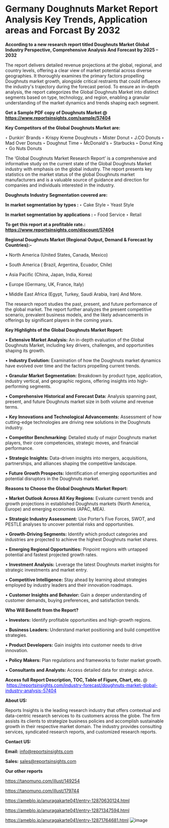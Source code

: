 # Germany Doughnuts Market Report Analysis Key Trends, Application areas and Forcast By 2032

<strong>According to a new research report titled Doughnuts Market Global Industry Perspective, Comprehensive Analysis And Forecast by 2025 – 2032</strong>

The report delivers detailed revenue projections at the global, regional, and country levels, offering a clear view of market potential across diverse geographies. It thoroughly examines the primary factors propelling Doughnuts market growth, alongside critical restraints that could influence the industry's trajectory during the forecast period. To ensure an in-depth analysis, the report categorizes the Global Doughnuts Market into distinct segments based on type, technology, and region, enabling a granular understanding of the market dynamics and trends shaping each segment.

<strong>Get a Sample PDF copy of Doughnuts Market </strong><strong>@<a href=https://www.reportsinsights.com/sample/57404 style=color:#0000ff;> https://www.reportsinsights.com/sample/57404</a></strong></font>

<strong>Key Competitors of the Global Doughnuts Market are:</strong>

‣ Dunkin' Brands
‣ Krispy Kreme Doughnuts
‣ Mister Donut
‣ J.CO Donuts
‣ Mad Over Donuts
‣ Doughnut Time
‣ McDonald's
‣ Starbucks
‣ Donut King
‣ Go Nuts Donuts

The ‘Global Doughnuts Market Research Report’ is a comprehensive and informative study on the current state of the Global Doughnuts Market industry with emphasis on the global industry. The report presents key statistics on the market status of the global Doughnuts market manufacturers and is a valuable source of guidance and direction for companies and individuals interested in the industry.

<strong>Doughnuts Industry Segmentation covered are:</strong>

<strong>In market segmentation by types : </strong>
‣ Cake Style
‣ Yeast Style

<strong>In market segmentation by applications : </strong>
‣ Food Service
‣ Retail

<strong>To get this report at a profitable rate.: <a href=https://www.reportsinsights.com/discount/57404 style=color:#0000ff;>https://www.reportsinsights.com/discount/57404</a></strong></font>

<strong>Regional Doughnuts Market (Regional Output, Demand &amp; Forecast by Countries):-</strong>

• North America (United States, Canada, Mexico)

• South America ( Brazil, Argentina, Ecuador, Chile)

• Asia Pacific (China, Japan, India, Korea)

• Europe (Germany, UK, France, Italy)

• Middle East Africa (Egypt, Turkey, Saudi Arabia, Iran) And More.

The research report studies the past, present, and future performance of the global market. The report further analyzes the present competitive scenario, prevalent business models, and the likely advancements in offerings by significant players in the coming years.

<strong>Key Highlights of the Global Doughnuts Market Report:</strong>

• <strong>Extensive Market Analysis:</strong> An in-depth evaluation of the Global Doughnuts Market, including key drivers, challenges, and opportunities shaping its growth.

• <strong>Industry Evolution:</strong> Examination of how the Doughnuts market dynamics have evolved over time and the factors propelling current trends.

• <strong>Granular Market Segmentation:</strong> Breakdown by product type, application, industry vertical, and geographic regions, offering insights into high-performing segments.

• <strong>Comprehensive Historical and Forecast Data:</strong> Analysis spanning past, present, and future Doughnuts market size in both volume and revenue terms.

• <strong>Key Innovations and Technological Advancements:</strong> Assessment of how cutting-edge technologies are driving new solutions in the Doughnuts industry.

• <strong>Competitor Benchmarking:</strong> Detailed study of major Doughnuts market players, their core competencies, strategic moves, and financial performance.

• <strong>Strategic Insights:</strong> Data-driven insights into mergers, acquisitions, partnerships, and alliances shaping the competitive landscape.

• <strong>Future Growth Prospects:</strong> Identification of emerging opportunities and potential disruptors in the Doughnuts market.

<strong>Reasons to Choose the Global Doughnuts Market Report:</strong>

• <strong>Market Outlook Across All Key Regions:</strong> Evaluate current trends and growth projections in established Doughnuts markets (North America, Europe) and emerging economies (APAC, MEA).

• <strong>Strategic Industry Assessment:</strong> Use Porter’s Five Forces, SWOT, and PESTLE analyses to uncover potential risks and opportunities.

• <strong>Growth-Driving Segments:</strong> Identify which product categories and industries are projected to achieve the highest Doughnuts market shares.

• <strong>Emerging Regional Opportunities:</strong> Pinpoint regions with untapped potential and fastest projected growth rates.

• <strong>Investment Analysis:</strong> Leverage the latest Doughnuts market insights for strategic investments and market entry.

• <strong>Competitive Intelligence:</strong> Stay ahead by learning about strategies employed by industry leaders and their innovation roadmaps.

• <strong>Customer Insights and Behavior:</strong> Gain a deeper understanding of customer demands, buying preferences, and satisfaction trends.

<strong>Who Will Benefit from the Report?</strong>

• <strong>Investors:</strong> Identify profitable opportunities and high-growth regions.

• <strong>Business Leaders:</strong> Understand market positioning and build competitive strategies.

• <strong>Product Developers:</strong> Gain insights into customer needs to drive innovation.

• <strong>Policy Makers:</strong> Plan regulations and frameworks to foster market growth.

• <strong>Consultants and Analysts:</strong> Access detailed data for strategic advice.
</ul>
<strong>Access full Report Description, TOC, Table of Figure, Chart, etc. </strong>@  <a href=https://reportsinsights.com/industry-forecast/doughnuts-market-global-industry-analysis-57404 style=color:#0000ff;>https://reportsinsights.com/industry-forecast/doughnuts-market-global-industry-analysis-57404</a></font>

<strong><strong>About US</strong>:</strong>

Reports Insights is the leading research industry that offers contextual and data-centric research services to its customers across the globe. The firm assists its clients to strategize business policies and accomplish sustainable growth in their respective market domain. The industry provides consulting services, syndicated research reports, and customized research reports.

<strong>Contact US:</strong>

<p class=""""><b>Email:</b> <a href=mailto:info@reportsinsights.com>info@reportsinsights.com</a></p>
<p class=""""><b>Sales:</b> <a href=mailto:sales@reportsinsights.com>sales@reportsinsights.com</a></p>

<strong>Our other reports</strong>

<a href=https://tanomuno.com/illust/149254>https://tanomuno.com/illust/149254</a>

<a href=https://tanomuno.com/illust/179744>https://tanomuno.com/illust/179744</a>

<a href=https://ameblo.jp/anuragakarte041/entry-12870630124.html>https://ameblo.jp/anuragakarte041/entry-12870630124.html</a>

<a href=https://ameblo.jp/anuragakarte041/entry-12871347594.html>https://ameblo.jp/anuragakarte041/entry-12871347594.html</a>

<a href=https://ameblo.jp/anuragakarte041/entry-12871764681.html>https://ameblo.jp/anuragakarte041/entry-12871764681.html</a>
![image](https://github.com/user-attachments/assets/fd82971d-712b-413a-b749-78357daf412a)
